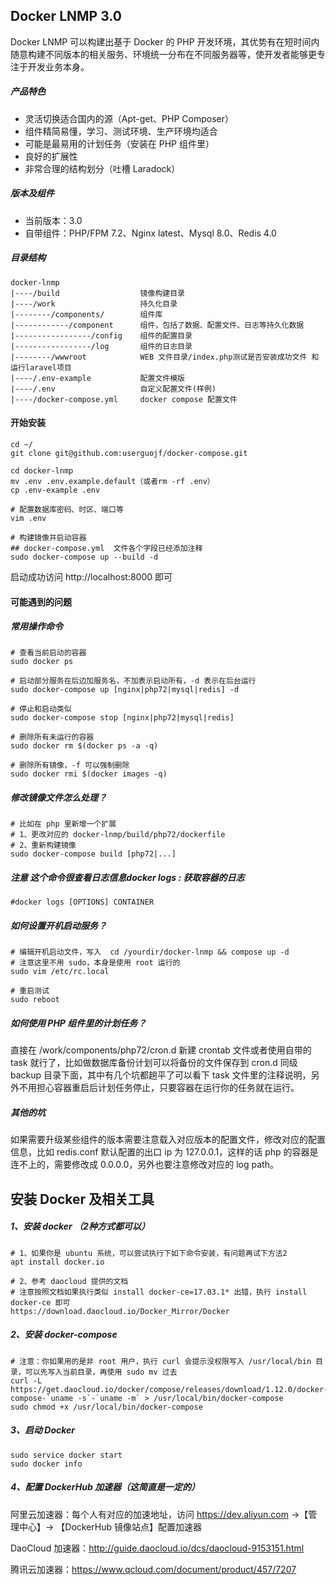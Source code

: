 ## Docker LNMP 3.0

Docker LNMP 可以构建出基于 Docker 的 PHP 开发环境，其优势有在短时间内随意构建不同版本的相关服务、环境统一分布在不同服务器等，使开发者能够更专注于开发业务本身。

##### 产品特色

* 灵活切换适合国内的源（Apt-get、PHP Composer）
* 组件精简易懂，学习、测试环境、生产环境均适合
* 可能是最易用的计划任务（安装在 PHP 组件里）
* 良好的扩展性
* 非常合理的结构划分（吐槽 Laradock）

##### 版本及组件

* 当前版本：3.0
* 自带组件：PHP/FPM 7.2、Nginx latest、Mysql 8.0、Redis 4.0

##### 目录结构

    docker-lnmp
    |----/build                  镜像构建目录
    |----/work                   持久化目录
    |--------/components/        组件库
    |------------/component      组件，包括了数据、配置文件、日志等持久化数据
    |-----------------/config    组件的配置目录
    |-----------------/log       组件的日志目录
    |--------/wwwroot            WEB 文件目录/index.php测试是否安装成功文件 和 运行laravel项目
    |----/.env-example           配置文件模版
    |----/.env                   自定义配置文件(样例)
    |----/docker-compose.yml     docker compose 配置文件

#### 开始安装
    cd ~/
    git clone git@github.com:userguojf/docker-compose.git

    cd docker-lnmp
    mv .env .env.example.default（或者rm -rf .env）
    cp .env-example .env

    # 配置数据库密码、时区、端口等
    vim .env

    # 构建镜像并启动容器
    ## docker-compose.yml  文件各个字段已经添加注释
    sudo docker-compose up --build -d

启动成功访问 http://localhost:8000 即可

#### 可能遇到的问题

##### 常用操作命令

    # 查看当前启动的容器
    sudo docker ps
    
    # 启动部分服务在后边加服务名，不加表示启动所有，-d 表示在后台运行
    sudo docker-compose up [nginx|php72|mysql|redis] -d
    
    # 停止和启动类似
    sudo docker-compose stop [nginx|php72|mysql|redis]

    # 删除所有未运行的容器
    sudo docker rm $(docker ps -a -q)

    # 删除所有镜像，-f 可以强制删除
    sudo docker rmi $(docker images -q)

##### 修改镜像文件怎么处理？
    
    # 比如在 php 里新增一个扩展
    # 1、更改对应的 docker-lnmp/build/php72/dockerfile
    # 2、重新构建镜像
    sudo docker-compose build [php72|...]

##### 注意 这个命令很查看日志信息docker logs : 获取容器的日志
    #docker logs [OPTIONS] CONTAINER

##### 如何设置开机启动服务？

    # 编辑开机启动文件，写入  cd /yourdir/docker-lnmp && compose up -d
    # 注意这里不用 sudo，本身是使用 root 运行的
    sudo vim /etc/rc.local

    # 重启测试
    sudo reboot

##### 如何使用 PHP 组件里的计划任务？

直接在 /work/components/php72/cron.d 新建 crontab 文件或者使用自带的 task 就行了，比如做数据库备份计划可以将备份的文件保存到 cron.d 同级 backup 目录下面，其中有几个坑都趟平了可以看下 task 文件里的注释说明，另外不用担心容器重启后计划任务停止，只要容器在运行你的任务就在运行。

##### 其他的坑

如果需要升级某些组件的版本需要注意载入对应版本的配置文件，修改对应的配置信息，比如 redis.conf 默认配置的出口 ip 为 127.0.0.1，这样的话 php 的容器是连不上的，需要修改成 0.0.0.0，另外也要注意修改对应的 log path。

## 安装 Docker 及相关工具

##### 1、安装 docker （2种方式都可以）
    
    # 1、如果你是 ubuntu 系统，可以尝试执行下如下命令安装，有问题再试下方法2
    apt install docker.io
    
    # 2、参考 daocloud 提供的文档
    # 注意按照文档如果执行类似 install docker-ce=17.03.1* 出错，执行 install docker-ce 即可
    https://download.daocloud.io/Docker_Mirror/Docker

##### 2、安装 docker-compose
    
    # 注意：你如果用的是非 root 用户，执行 curl 会提示没权限写入 /usr/local/bin 目录，可以先写入当前目录，再使用 sudo mv 过去
    curl -L https://get.daocloud.io/docker/compose/releases/download/1.12.0/docker-compose-`uname -s`-`uname -m` > /usr/local/bin/docker-compose
    sudo chmod +x /usr/local/bin/docker-compose

##### 3、启动 Docker

    sudo service docker start
    sudo docker info    

##### 4、配置 DockerHub 加速器（这简直是一定的）

阿里云加速器：每个人有对应的加速地址，访问 https://dev.aliyun.com ->【管理中心】-> 【DockerHub 镜像站点】配置加速器

DaoCloud 加速器：http://guide.daocloud.io/dcs/daocloud-9153151.html

腾讯云加速器：https://www.qcloud.com/document/product/457/7207

